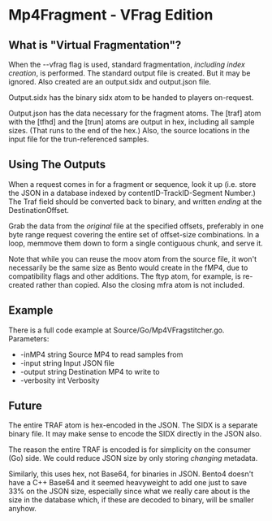 Mp4Fragment - VFrag Edition
====
What is "Virtual Fragmentation"?
----
When the --vfrag flag is used, standard fragmentation, *including index creation*, is performed.  The standard output file is created.  But it may be ignored.
Also created are an output.sidx and output.json file.

Output.sidx has the binary sidx atom to be handed to players on-request.  

Output.json has the data necessary for the fragment atoms.  The [traf] atom with the [tfhd] and the [trun] atoms are output in hex, including all sample sizes.
(That runs to the end of the hex.)  Also, the source locations in the input file for the trun-referenced samples.

Using The Outputs
----
When a request comes in for a fragment or sequence, look it up (i.e. store the JSON in a database indexed by contentID-TrackID-Segment Number.)
The Traf field should be converted back to binary, and written *ending* at the DestinationOffset.  

Grab the data from the *original* file at the specified offsets, preferably in one byte range request covering the entire set of offset-size combinations.
In a loop, memmove them down to form a single contiguous chunk, and serve it.

Note that while you can reuse the moov atom from the source file, it won't necessarily be the same size as Bento would create in the fMP4, due to compatibility flags and other additions.  The ftyp atom, for example, is re-created rather than copied.  Also the closing mfra atom is not included.

Example
----
There is a full code example at Source/Go/Mp4VFragstitcher.go.  Parameters:

* -inMP4 string     	Source MP4 to read samples from
* -input string      	Input JSON file
* -output string     	Destination MP4 to write to
* -verbosity int     	Verbosity

Future
----
The entire TRAF atom is hex-encoded in the JSON.  The SIDX is a separate binary file.  It may make sense to encode the SIDX directly in the JSON also.

The reason the entire TRAF is encoded is for simplicity on the consumer (Go) side.  We could reduce JSON size by only storing *changing* metadata.

Similarly, this uses hex, not Base64, for binaries in JSON.  Bento4 doesn't have a C++ Base64 and it seemed heavyweight to add one just to save 33% on the JSON size, especially since what we really care about is the size in the database which, if these are decoded to binary, will be smaller anyhow.